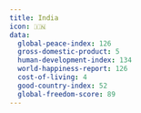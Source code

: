 ```yaml
---
title: India
icon: 🇮🇳
data:
  global-peace-index: 126
  gross-domestic-product: 5
  human-development-index: 134
  world-happiness-report: 126
  cost-of-living: 4
  good-country-index: 52
  global-freedom-score: 89
---
```

